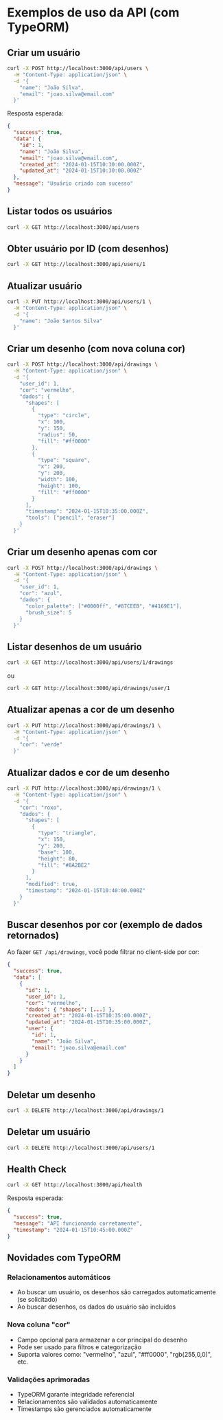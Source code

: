 # Exemplos de uso da API (com TypeORM)

## Criar um usuário

```bash
curl -X POST http://localhost:3000/api/users \
  -H "Content-Type: application/json" \
  -d '{
    "name": "João Silva",
    "email": "joao.silva@email.com"
  }'
```

Resposta esperada:
```json
{
  "success": true,
  "data": {
    "id": 1,
    "name": "João Silva",
    "email": "joao.silva@email.com",
    "created_at": "2024-01-15T10:30:00.000Z",
    "updated_at": "2024-01-15T10:30:00.000Z"
  },
  "message": "Usuário criado com sucesso"
}
```

## Listar todos os usuários

```bash
curl -X GET http://localhost:3000/api/users
```

## Obter usuário por ID (com desenhos)

```bash
curl -X GET http://localhost:3000/api/users/1
```

## Atualizar usuário

```bash
curl -X PUT http://localhost:3000/api/users/1 \
  -H "Content-Type: application/json" \
  -d '{
    "name": "João Santos Silva"
  }'
```

## Criar um desenho (com nova coluna cor)

```bash
curl -X POST http://localhost:3000/api/drawings \
  -H "Content-Type: application/json" \
  -d '{
    "user_id": 1,
    "cor": "vermelho",
    "dados": {
      "shapes": [
        {
          "type": "circle",
          "x": 100,
          "y": 150,
          "radius": 50,
          "fill": "#ff0000"
        },
        {
          "type": "square",
          "x": 200,
          "y": 200,
          "width": 100,
          "height": 100,
          "fill": "#ff0000"
        }
      ],
      "timestamp": "2024-01-15T10:35:00.000Z",
      "tools": ["pencil", "eraser"]
    }
  }'
```

## Criar um desenho apenas com cor

```bash
curl -X POST http://localhost:3000/api/drawings \
  -H "Content-Type: application/json" \
  -d '{
    "user_id": 1,
    "cor": "azul",
    "dados": {
      "color_palette": ["#0000ff", "#87CEEB", "#4169E1"],
      "brush_size": 5
    }
  }'
```

## Listar desenhos de um usuário

```bash
curl -X GET http://localhost:3000/api/users/1/drawings
```

ou

```bash
curl -X GET http://localhost:3000/api/drawings/user/1
```

## Atualizar apenas a cor de um desenho

```bash
curl -X PUT http://localhost:3000/api/drawings/1 \
  -H "Content-Type: application/json" \
  -d '{
    "cor": "verde"
  }'
```

## Atualizar dados e cor de um desenho

```bash
curl -X PUT http://localhost:3000/api/drawings/1 \
  -H "Content-Type: application/json" \
  -d '{
    "cor": "roxo",
    "dados": {
      "shapes": [
        {
          "type": "triangle",
          "x": 150,
          "y": 200,
          "base": 100,
          "height": 80,
          "fill": "#8A2BE2"
        }
      ],
      "modified": true,
      "timestamp": "2024-01-15T10:40:00.000Z"
    }
  }'
```

## Buscar desenhos por cor (exemplo de dados retornados)

Ao fazer `GET /api/drawings`, você pode filtrar no client-side por cor:

```json
{
  "success": true,
  "data": [
    {
      "id": 1,
      "user_id": 1,
      "cor": "vermelho",
      "dados": { "shapes": [...] },
      "created_at": "2024-01-15T10:35:00.000Z",
      "updated_at": "2024-01-15T10:35:00.000Z",
      "user": {
        "id": 1,
        "name": "João Silva",
        "email": "joao.silva@email.com"
      }
    }
  ]
}
```

## Deletar um desenho

```bash
curl -X DELETE http://localhost:3000/api/drawings/1
```

## Deletar um usuário

```bash
curl -X DELETE http://localhost:3000/api/users/1
```

## Health Check

```bash
curl -X GET http://localhost:3000/api/health
```

Resposta esperada:
```json
{
  "success": true,
  "message": "API funcionando corretamente",
  "timestamp": "2024-01-15T10:45:00.000Z"
}
```

## Novidades com TypeORM

### Relacionamentos automáticos
- Ao buscar um usuário, os desenhos são carregados automaticamente (se solicitado)
- Ao buscar desenhos, os dados do usuário são incluídos

### Nova coluna "cor"
- Campo opcional para armazenar a cor principal do desenho
- Pode ser usado para filtros e categorização
- Suporta valores como: "vermelho", "azul", "#ff0000", "rgb(255,0,0)", etc.

### Validações aprimoradas
- TypeORM garante integridade referencial
- Relacionamentos são validados automaticamente
- Timestamps são gerenciados automaticamente
